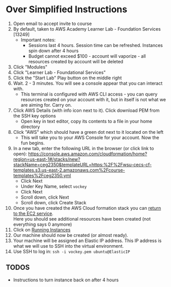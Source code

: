 # Over Simplified Instructions

1. Open email to accept invite to course
2. By default, taken to AWS Academy Learner Lab - Foundation Services [13249]
   - Important notes:
     - Sessions last 4 hours. Session time can be refreshed. Instances spin down after 4 hours
     - Budget cannot exceed $100 - account will vaporize - all resources created by account will be deleted
3. Click "Modules"
4. Click "Learner Lab - Foundational Services"
5. Click the "Start Lab" Play button on the middle right
6. Wait. 2 - 3 minutes. You will see a console appear that you can interact with.
   - This terminal is configured with AWS CLI access - you can query resources created on your account with it, but in itself is not what we are aiming for. Carry on.
7. Click AWS Details (with info icon next to it). Click download PEM from the SSH key options
   - Open key in text editor, copy its contents to a file in your home directory
8. Click "AWS" which should have a green dot next to it located on the left
   - This will take you to your AWS Console for your account. Now the fun begins.
9. In a new tab, enter the following URL in the browser (or click link to open): https://console.aws.amazon.com/cloudformation/home?region=us-east-1#/stacks/new?stackName=ceg2350&templateURL=https:%2F%2Fwsu-cecs-cf-templates.s3.us-east-2.amazonaws.com%2Fcourse-templates%2Fceg2350.yml
   - Click Next
   - Under Key Name, select `vockey`
   - Click Next
   - Scroll down, click Next
   - Scroll down, click Create Stack
10. Once you have created the AWS Cloud formation stack you can [return to the EC2 service](https://console.aws.amazon.com/ec2/v2/home?region=us-east-1#Home:).  
    Here you should see additional resources have been created (not everything says 0 anymore)
11. Click on [Running Instances](https://console.aws.amazon.com/ec2/v2/home?region=us-east-1#Instances:sort=instanceState)
12. Our machine should now be created (or almost ready).
13. Your machine will be assigned an Elastic IP address. This IP address is what we will use to SSH into the
    virtual environment.
14. Use SSH to log in: `ssh -i vockey.pem ubuntu@ElasticIP`

## TODOS

- Instructions to turn instance back on after 4 hours

